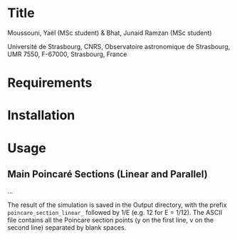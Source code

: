# Title

Moussouni, Yaël (MSc student) & Bhat, Junaid Ramzan (MSc student)

Université de Strasbourg, CNRS, Observatoire astronomique de Strasbourg, 
UMR 7550, F-67000, Strasbourg, France

# Requirements

# Installation

# Usage

## Main Poincaré Sections (Linear and Parallel)

...

The result of the simulation is saved in the Output directory, with the prefix `poincare_section_linear_` followed by 1/E (e.g. 12 for E = 1/12). The ASCII file contains all the Poincare section points (y on the first line, v on the second line) separated by blank spaces.
